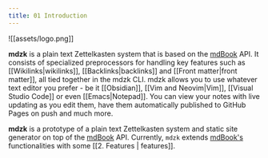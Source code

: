 ```yaml
---
title: 01 Introduction
---
```


![[assets/logo.png]]

**mdzk** is a plain text Zettelkasten system that is based on the [mdBook](https://rust-lang.github.io/mdBook/) API. It consists of specialized preprocessors for handling key features such as [[Wikilinks|wikilinks]], [[Backlinks|backlinks]] and [[Front matter|front matter]], all tied together in the mdzk CLI. mdzk allows you to use whatever text editor you prefer - be it [[Obsidian]], [[Vim and Neovim|Vim]], [[Visual Studio Code]] or even [[Emacs|Notepad]]. You can view your notes with live updating as you edit them, have them automatically published to GitHub Pages on push and much more.

**mdzk** is a prototype of a plain text Zettelkasten system and static site generator on top of the [mdBook](https://rust-lang.github.io/mdBook/) API. Currently, `mdzk` extends [mdBook's](https://rust-lang.github.io/mdBook/) functionalities with some [[2. Features | features]].